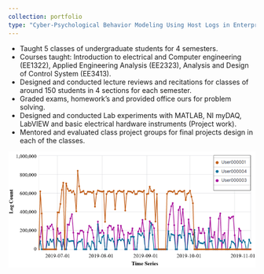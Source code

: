 ```yaml
---
collection: portfolio
type: "Cyber-Psychological Behavior Modeling Using Host Logs in Enterprise Network"
---
```


*	Taught 5 classes of undergraduate students for 4 semesters.
*	Courses taught: Introduction to electrical and Computer engineering (EE1322), Applied Engineering Analysis (EE2323), Analysis and Design of Control System (EE3413).
*	Designed and conducted lecture reviews and recitations for classes of around 150 students in 4 sections for each semester.
*	Graded exams, homework’s and provided office ours for problem solving.
*	Designed and conducted Lab experiments with MATLAB, NI myDAQ, LabVIEW and basic electrical hardware instruments (Project work).
*	Mentored and evaluated class project groups for final projects design in each of the classes.  
<img src='/images/log_trend.png'>
